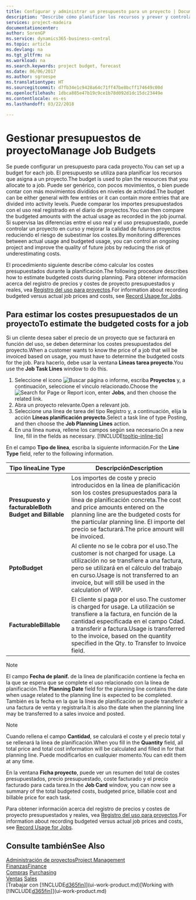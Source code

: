 ```yaml
---
title: Configurar y administrar un presupuesto para un proyecto | Documentos de Microsoft
description: "Describe cómo planificar los recursos y prever y controlar los costes de un proyecto mediante la configuración de un presupuesto para cada proyecto."
services: project-madeira
documentationcenter: 
author: SorenGP
ms.service: dynamics365-business-central
ms.topic: article
ms.devlang: na
ms.tgt_pltfrm: na
ms.workload: na
ms.search.keywords: project budget, forecast
ms.date: 06/06/2017
ms.author: sgroespe
ms.translationtype: HT
ms.sourcegitcommit: d7fb34e1c9428a64c71ff47be8bcff174649c00d
ms.openlocfilehash: 1dbca885e47b19c9ce1b78d092d1dc15dc23449e
ms.contentlocale: es-es
ms.lasthandoff: 03/22/2018

---
```

# <a name="manage-job-budgets"></a><span data-ttu-id="5e64b-103">Gestionar presupuestos de proyecto</span><span class="sxs-lookup"><span data-stu-id="5e64b-103">Manage Job Budgets</span></span>
<span data-ttu-id="5e64b-104">Se puede configurar un presupuesto para cada proyecto.</span><span class="sxs-lookup"><span data-stu-id="5e64b-104">You can set up a budget for each job.</span></span> <span data-ttu-id="5e64b-105">El presupuesto se utiliza para planificar los recursos que asigna a un proyecto.</span><span class="sxs-lookup"><span data-stu-id="5e64b-105">The budget is used to plan the resources that you allocate to a job.</span></span> <span data-ttu-id="5e64b-106">Puede ser genérico, con pocos movimientos, o bien puede contar con más movimientos divididos en niveles de actividad.</span><span class="sxs-lookup"><span data-stu-id="5e64b-106">The budget can be either general with few entries or it can contain more entries that are divided into activity levels.</span></span> <span data-ttu-id="5e64b-107">Puede comparar los importes presupuestados con el uso real registrado en el diario de proyectos.</span><span class="sxs-lookup"><span data-stu-id="5e64b-107">You can then compare the budgeted amounts with the actual usage as recorded in the job journal.</span></span> <span data-ttu-id="5e64b-108">Si supervisa las diferencias entre el uso real y el uso presupuestado, puede controlar un proyecto en curso y mejorar la calidad de futuros proyectos reduciendo el riesgo de subestimar los costes.</span><span class="sxs-lookup"><span data-stu-id="5e64b-108">By monitoring differences between actual usage and budgeted usage, you can control an ongoing project and improve the quality of future jobs by reducing the risk of underestimating costs.</span></span>

<span data-ttu-id="5e64b-109">El procedimiento siguiente describe cómo calcular los costes presupuestados durante la planificación.</span><span class="sxs-lookup"><span data-stu-id="5e64b-109">The following procedure describes how to estimate budgeted costs during planning.</span></span> <span data-ttu-id="5e64b-110">Para obtener información acerca del registro de precios y costes de proyecto presupuestados y reales, vea [Registro del uso para proyectos](projects-how-record-job-usage.md).</span><span class="sxs-lookup"><span data-stu-id="5e64b-110">For information about recording budgeted versus actual job prices and costs, see [Record Usage for Jobs](projects-how-record-job-usage.md).</span></span>  

## <a name="JobBudgetCosts"></a> <span data-ttu-id="5e64b-111">Para estimar los costes presupuestados de un proyecto</span><span class="sxs-lookup"><span data-stu-id="5e64b-111">To estimate the budgeted costs for a job</span></span>
<span data-ttu-id="5e64b-112">Si un cliente desea saber el precio de un proyecto que se facturará en función del uso, se deben determinar los costes presupuestados del proyecto.</span><span class="sxs-lookup"><span data-stu-id="5e64b-112">When a customer wants to know the price of a job that will be invoiced based on usage, you must have to determine the budgeted costs for the job.</span></span> <span data-ttu-id="5e64b-113">Para hacerlo, debe usar la ventana **Líneas tarea proyecto**.</span><span class="sxs-lookup"><span data-stu-id="5e64b-113">You use the **Job Task Lines** window to do this.</span></span>

1. <span data-ttu-id="5e64b-114">Seleccione el icono ![Buscar página o informe](media/ui-search/search_small.png "icono Buscar página o informe"), escriba **Proyectos** y, a continuación, seleccione el vínculo relacionado.</span><span class="sxs-lookup"><span data-stu-id="5e64b-114">Choose the ![Search for Page or Report](media/ui-search/search_small.png "Search for Page or Report icon") icon, enter **Jobs**, and then choose the related link.</span></span>  
2. <span data-ttu-id="5e64b-115">Abra un proyecto relevante.</span><span class="sxs-lookup"><span data-stu-id="5e64b-115">Open a relevant job.</span></span>
3. <span data-ttu-id="5e64b-116">Seleccione una línea de tarea del tipo Registro y, a continuación, elija la acción **Líneas planificación proyecto**.</span><span class="sxs-lookup"><span data-stu-id="5e64b-116">Select a task line of type Posting, and then choose the **Job Planning Lines** action.</span></span>
4. <span data-ttu-id="5e64b-117">En una línea nueva, rellene los campos según sea necesario.</span><span class="sxs-lookup"><span data-stu-id="5e64b-117">On a new line, fill in the fields as necessary.</span></span> [!INCLUDE[tooltip-inline-tip](includes/tooltip-inline-tip_md.md)]   

<span data-ttu-id="5e64b-118">En el campo **Tipo de línea**, escriba la siguiente información.</span><span class="sxs-lookup"><span data-stu-id="5e64b-118">For the **Line Type** field, refer to the following information.</span></span>  

| <span data-ttu-id="5e64b-119">Tipo línea</span><span class="sxs-lookup"><span data-stu-id="5e64b-119">Line Type</span></span> | <span data-ttu-id="5e64b-120">Descripción</span><span class="sxs-lookup"><span data-stu-id="5e64b-120">Description</span></span> |
| --- | --- |
| <span data-ttu-id="5e64b-121">**Presupuesto y facturable**</span><span class="sxs-lookup"><span data-stu-id="5e64b-121">**Both Budget and Billable**</span></span> |<span data-ttu-id="5e64b-122">Los importes de coste y precio introducidos en la línea de planificación son los costes presupuestados para la línea de planificación concreta.</span><span class="sxs-lookup"><span data-stu-id="5e64b-122">The cost and price amounts entered on the planning line are the budgeted costs for the particular planning line.</span></span> <span data-ttu-id="5e64b-123">El importe del precio se facturará.</span><span class="sxs-lookup"><span data-stu-id="5e64b-123">The price amount will be invoiced.</span></span> |
| <span data-ttu-id="5e64b-124">**Ppto**</span><span class="sxs-lookup"><span data-stu-id="5e64b-124">**Budget**</span></span> |<span data-ttu-id="5e64b-125">Al cliente no se le cobra por el uso.</span><span class="sxs-lookup"><span data-stu-id="5e64b-125">The customer is not charged for usage.</span></span> <span data-ttu-id="5e64b-126">La utilización no se transfiere a una factura, pero se utilizará en el cálculo del trabajo en curso.</span><span class="sxs-lookup"><span data-stu-id="5e64b-126">Usage is not transferred to an invoice, but will still be used in the calculation of WIP.</span></span> |
| <span data-ttu-id="5e64b-127">**Facturable**</span><span class="sxs-lookup"><span data-stu-id="5e64b-127">**Billable**</span></span> |<span data-ttu-id="5e64b-128">El cliente sí paga por el uso.</span><span class="sxs-lookup"><span data-stu-id="5e64b-128">The customer is charged for usage.</span></span> <span data-ttu-id="5e64b-129">La utilización se transfiere a la factura, en función de la cantidad especificada en el campo Cdad. a transferir a factura.</span><span class="sxs-lookup"><span data-stu-id="5e64b-129">Usage is transferred to the invoice, based on the quantity specified in the Qty. to Transfer to Invoice field.</span></span> |

> [!NOTE]  
>   <span data-ttu-id="5e64b-130">El campo **Fecha de planif.** de la línea de planificación contiene la fecha en la que se espera que se complete el uso relacionado con la línea de planificación.</span><span class="sxs-lookup"><span data-stu-id="5e64b-130">The **Planning Date** field for the planning line contains the date when usage related to the planning line is expected to be completed.</span></span> <span data-ttu-id="5e64b-131">También es la fecha en la que la línea de planificación se puede transferir a una factura de venta y registrarla.</span><span class="sxs-lookup"><span data-stu-id="5e64b-131">It is also the date when the planning line may be transferred to a sales invoice and posted.</span></span>  

> [!NOTE]  
>   <span data-ttu-id="5e64b-132">Cuando rellena el campo **Cantidad**, se calculará el coste y el precio total y se rellenará la línea de planificación.</span><span class="sxs-lookup"><span data-stu-id="5e64b-132">When you fill in the **Quantity** field, all total price and total cost information will be calculated and filled in for that planning line.</span></span> <span data-ttu-id="5e64b-133">Puede modificarlos en cualquier momento.</span><span class="sxs-lookup"><span data-stu-id="5e64b-133">You can edit them at any time.</span></span>

<span data-ttu-id="5e64b-134">En la ventana **Ficha proyecto**, puede ver un resumen del total de costes presupuestados, precio presupuestado, coste facturado y el precio facturado para cada tarea.</span><span class="sxs-lookup"><span data-stu-id="5e64b-134">In the **Job Card** window, you can now see a summary of the total budgeted costs, budgeted price, billable cost and billable price for each task.</span></span>

<span data-ttu-id="5e64b-135">Para obtener información acerca del registro de precios y costes de proyecto presupuestados y reales, vea [Registro del uso para proyectos](projects-how-record-job-usage.md).</span><span class="sxs-lookup"><span data-stu-id="5e64b-135">For information about recording budgeted versus actual job prices and costs, see [Record Usage for Jobs](projects-how-record-job-usage.md).</span></span>

## <a name="see-also"></a><span data-ttu-id="5e64b-136">Consulte también</span><span class="sxs-lookup"><span data-stu-id="5e64b-136">See Also</span></span>
[<span data-ttu-id="5e64b-137">Administración de proyectos</span><span class="sxs-lookup"><span data-stu-id="5e64b-137">Project Management</span></span>](projects-manage-projects.md)  
[<span data-ttu-id="5e64b-138">Finanzas</span><span class="sxs-lookup"><span data-stu-id="5e64b-138">Finance</span></span>](finance.md)  
<span data-ttu-id="5e64b-139">[Compras](purchasing-manage-purchasing.md)       </span><span class="sxs-lookup"><span data-stu-id="5e64b-139">[Purchasing](purchasing-manage-purchasing.md)       </span></span>  
<span data-ttu-id="5e64b-140">[Ventas](sales-manage-sales.md)    </span><span class="sxs-lookup"><span data-stu-id="5e64b-140">[Sales](sales-manage-sales.md)    </span></span>  
<span data-ttu-id="5e64b-141">[Trabajar con [!INCLUDE[d365fin](includes/d365fin_md.md)]](ui-work-product.md)</span><span class="sxs-lookup"><span data-stu-id="5e64b-141">[Working with [!INCLUDE[d365fin](includes/d365fin_md.md)]](ui-work-product.md)</span></span>  

